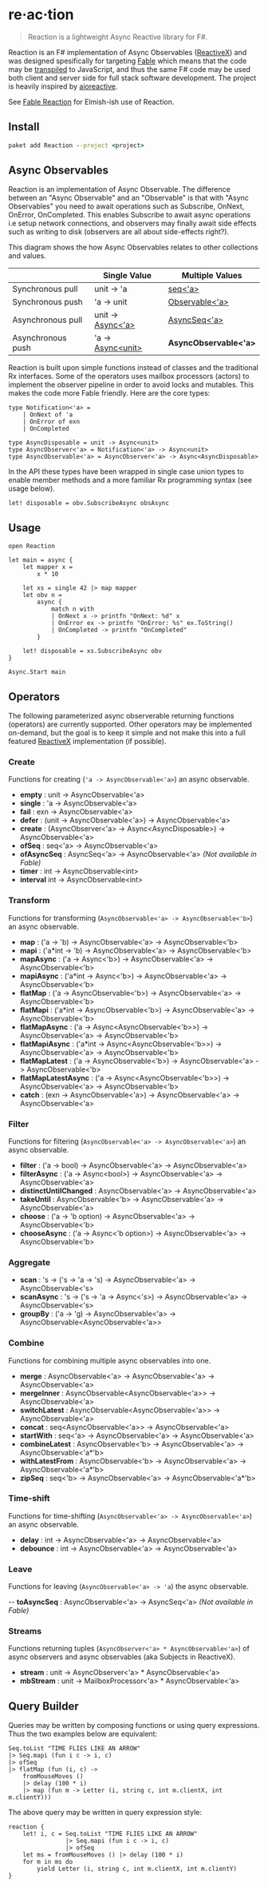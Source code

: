 # re·ac·tion

> Reaction is a lightweight Async Reactive library for F#.

Reaction is an F# implementation of Async Observables ([ReactiveX](http://reactivex.io/)) and was designed spesifically for targeting [Fable](http://fable.io/) which means that the code may be [transpiled](https://en.wikipedia.org/wiki/Source-to-source_compiler) to JavaScript, and thus the same F# code may be used both client and server side for full stack software development. The project is heavily inspired by [aioreactive](https://github.com/dbrattli/aioreactive).

See [Fable Reaction](https://github.com/dbrattli/Fable.Reaction) for Elmish-ish use of Reaction.

## Install

```cmd
paket add Reaction --project <project>
```

## Async Observables

Reaction is an implementation of Async Observable. The difference between an "Async Observable" and an "Observable" is that with "Async Observables" you need to await operations such as Subscribe, OnNext, OnError, OnCompleted. This enables Subscribe to await async operations i.e setup network connections, and observers may finally await side effects such as writing to disk (observers are all about side-effects right?).

This diagram shows the how Async Observables relates to other collections and values.

|  | Single Value | Multiple Values
| --- | --- | --- |
| Synchronous pull  | unit -> 'a | [seq<'a>](https://msdn.microsoft.com/en-us/visualfsharpdocs/conceptual/collections.seq-module-%5Bfsharp%5D?f=255&MSPPError=-2147217396) |
| Synchronous push  |'a -> unit | [Observable<'a>](http://fsprojects.github.io/FSharp.Control.Reactive/tutorial.html) |
| Asynchronous pull | unit -> [Async<'a>](https://msdn.microsoft.com/en-us/visualfsharpdocs/conceptual/control.async-class-%5Bfsharp%5D) | [AsyncSeq<'a>](http://fsprojects.github.io/FSharp.Control.AsyncSeq/library/AsyncSeq.html) |
| Asynchronous push |'a -> [Async\<unit\>](https://msdn.microsoft.com/en-us/visualfsharpdocs/conceptual/control.async-class-%5Bfsharp%5D) | **AsyncObservable<'a>** |

Reaction is built upon simple functions instead of classes and the traditional Rx interfaces. Some of the operators uses mailbox processors (actors) to implement the observer pipeline in order to avoid locks and mutables. This makes the code more Fable friendly. Here are the core types:

```f#
type Notification<'a> =
    | OnNext of 'a
    | OnError of exn
    | OnCompleted

type AsyncDisposable = unit -> Async<unit>
type AsyncObserver<'a> = Notification<'a> -> Async<unit>
type AsyncObservable<'a> = AsyncObserver<'a> -> Async<AsyncDisposable>
```

In the API these types have been wrapped in single case union types to enable member methods and a more familiar Rx programming syntax (see usage below).

```f#
let! disposable = obv.SubscribeAsync obsAsync
```

## Usage

```f#
open Reaction

let main = async {
    let mapper x =
        x * 10

    let xs = single 42 |> map mapper
    let obv n =
        async {
            match n with
            | OnNext x -> printfn "OnNext: %d" x
            | OnError ex -> printfn "OnError: %s" ex.ToString()
            | OnCompleted -> printfn "OnCompleted"
        }

    let! disposable = xs.SubscribeAsync obv
}

Async.Start main
```

## Operators

The following parameterized async observerable returning functions (operators) are
currently supported. Other operators may be implemented on-demand, but the goal is to keep it simple
and not make this into a full featured [ReactiveX](http://reactivex.io/) implementation (if possible).

### Create

Functions for creating (`'a -> AsyncObservable<'a>`) an async observable.

- **empty** : unit -> AsyncObservable<'a>
- **single** : 'a -> AsyncObservable<'a>
- **fail** : exn -> AsyncObservable<'a>
- **defer** : (unit -> AsyncObservable<'a>) -> AsyncObservable<'a>
- **create** : (AsyncObserver\<'a\> -> Async\<AsyncDisposable\>) -> AsyncObservable<'a>
- **ofSeq** : seq<'a> -> AsyncObservable<'a>
- **ofAsyncSeq** : AsyncSeq<'a> -> AsyncObservable<'a> *(Not available in Fable)*
- **timer** : int -> AsyncObservable\<int\>
- **interval** int -> AsyncObservable\<int\>

### Transform

Functions for transforming (`AsyncObservable<'a> -> AsyncObservable<'b>`) an async observable.

- **map** : ('a -> 'b) -> AsyncObservable<'a> -> AsyncObservable<'b>
- **mapi** : ('a*int -> 'b) -> AsyncObservable<'a> -> AsyncObservable<'b>
- **mapAsync** : ('a -> Async<'b>) -> AsyncObservable<'a> -> AsyncObservable<'b>
- **mapiAsync** : ('a*int -> Async<'b>) -> AsyncObservable<'a> -> AsyncObservable<'b>
- **flatMap** : ('a -> AsyncObservable<'b>) -> AsyncObservable<'a> -> AsyncObservable<'b>
- **flatMapi** : ('a*int -> AsyncObservable<'b>) -> AsyncObservable<'a> -> AsyncObservable<'b>
- **flatMapAsync** : ('a -> Async\<AsyncObservable\<'b\>\>) -> AsyncObservable<'a> -> AsyncObservable<'b>
- **flatMapiAsync** : ('a*int -> Async\<AsyncObservable\<'b\>\>) -> AsyncObservable<'a> -> AsyncObservable<'b>
- **flatMapLatest** : ('a -> AsyncObservable<'b>) -> AsyncObservable<'a> -> AsyncObservable<'b>
- **flatMapLatestAsync** : ('a -> Async\<AsyncObservable\<'b\>\>) -> AsyncObservable<'a> -> AsyncObservable<'b>
- **catch** : (exn -> AsyncObservable<'a>) -> AsyncObservable<'a> -> AsyncObservable<'a>

### Filter

Functions for filtering (`AsyncObservable<'a> -> AsyncObservable<'a>`) an async observable.

- **filter** : ('a -> bool) -> AsyncObservable<'a> -> AsyncObservable<'a>
- **filterAsync** : ('a -> Async\<bool\>) -> AsyncObservable<'a> -> AsyncObservable<'a>
- **distinctUntilChanged** : AsyncObservable<'a> -> AsyncObservable<'a>
- **takeUntil** : AsyncObservable<'b> -> AsyncObservable<'a> -> AsyncObservable<'a>
- **choose** : ('a -> 'b option) -> AsyncObservable<'a> -> AsyncObservable<'b>
- **chooseAsync** : ('a -> Async<'b option>) -> AsyncObservable<'a> -> AsyncObservable<'b>

### Aggregate

- **scan** : 's -> ('s -> 'a -> 's) -> AsyncObservable<'a> -> AsyncObservable<'s>
- **scanAsync** : 's -> ('s -> 'a -> Async<'s>) -> AsyncObservable<'a> -> AsyncObservable<'s>
- **groupBy** : ('a -> 'g) -> AsyncObservable<'a> -> AsyncObservable\<AsyncObservable\<'a\>\>

### Combine

Functions for combining multiple async observables into one.

- **merge** : AsyncObservable<'a> -> AsyncObservable<'a> -> AsyncObservable<'a>
- **mergeInner** : AsyncObservable<AsyncObservable<'a>> -> AsyncObservable<'a>
- **switchLatest** : AsyncObservable<AsyncObservable<'a>> -> AsyncObservable<'a>
- **concat** : seq<AsyncObservable<'a>> -> AsyncObservable<'a>
- **startWith** : seq<'a> -> AsyncObservable<'a> -> AsyncObservable<'a>
- **combineLatest** : AsyncObservable<'b> -> AsyncObservable<'a> -> AsyncObservable<'a*'b>
- **withLatestFrom** : AsyncObservable<'b> -> AsyncObservable<'a> -> AsyncObservable<'a*'b>
- **zipSeq** : seq<'b> -> AsyncObservable<'a> -> AsyncObservable<'a*'b>

### Time-shift

Functions for time-shifting (`AsyncObservable<'a> -> AsyncObservable<'a>`) an async observable.

- **delay** : int -> AsyncObservable<'a> -> AsyncObservable<'a>
- **debounce** : int -> AsyncObservable<'a> -> AsyncObservable<'a>

### Leave

Functions for leaving (`AsyncObservable<'a> -> 'a`) the async observable.

-- **toAsyncSeq** : AsyncObservable<'a> -> AsyncSeq<'a> *(Not available in Fable)*

### Streams

Functions returning tuples (`AsyncObserver<'a> * AsyncObservable<'a>`) of async observers and async
observables (aka Subjects in ReactiveX).

- **stream** : unit -> AsyncObserver<'a> * AsyncObservable<'a>
- **mbStream** : unit -> MailboxProcessor<'a> * AsyncObservable<'a>

## Query Builder

Queries may be written by composing functions or using query expressions. Thus the two examples below are equivalent:

```f#
Seq.toList "TIME FLIES LIKE AN ARROW"
|> Seq.mapi (fun i c -> i, c)
|> ofSeq
|> flatMap (fun (i, c) ->
    fromMouseMoves ()
    |> delay (100 * i)
    |> map (fun m -> Letter (i, string c, int m.clientX, int m.clientY)))
```

The above query may be written in query expression style:

```f#
reaction {
    let! i, c = Seq.toList "TIME FLIES LIKE AN ARROW"
                |> Seq.mapi (fun i c -> i, c)
                |> ofSeq
    let ms = fromMouseMoves () |> delay (100 * i)
    for m in ms do
        yield Letter (i, string c, int m.clientX, int m.clientY)
}
```